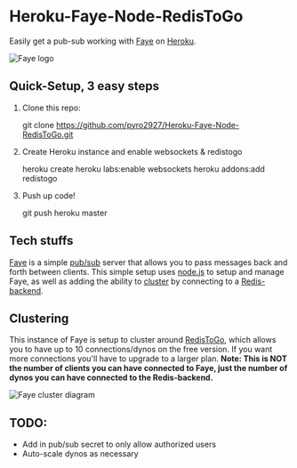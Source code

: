 # Heroku-Faye-Node-RedisToGo

Easily get a pub-sub working with [Faye](http://faye.jcoglan.com/) on [Heroku](http://www.heroku.com/).

![Faye logo](http://faye.jcoglan.com/images/faye-logo.gif)

## Quick-Setup, 3 easy steps

1) Clone this repo:

    git clone https://github.com/pyro2927/Heroku-Faye-Node-RedisToGo.git

2) Create Heroku instance and enable websockets & redistogo

    heroku create
    heroku labs:enable websockets
    heroku addons:add redistogo

3) Push up code!

    git push heroku master

## Tech stuffs

[Faye](http://faye.jcoglan.com/) is a simple [pub/sub](http://en.wikipedia.org/wiki/Publish%E2%80%93subscribe_pattern) server that allows you to pass messages back and forth between clients.  This simple setup uses [node.js](http://nodejs.org/) to setup and manage Faye, as well as adding the ability to [cluster](http://blog.jcoglan.com/2011/05/25/faye-0-6-its-all-about-clustering/) by connecting to a [Redis-backend](https://github.com/faye/faye-redis-node).

## Clustering

This instance of Faye is setup to cluster around [RedisToGo](https://addons.heroku.com/redistogo), which allows you to have up to 10 connections/dynos on the free version.  If you want more connections you'll have to upgrade to a larger plan. **Note: This is NOT the number of clients you can have connected to Faye, just the number of dynos you can have connected to the Redis-backend.**

![Faye cluster diagram](http://faye.jcoglan.com/images/faye-cluster.png)

## TODO:

* Add in pub/sub secret to only allow authorized users
* Auto-scale dynos as necessary

